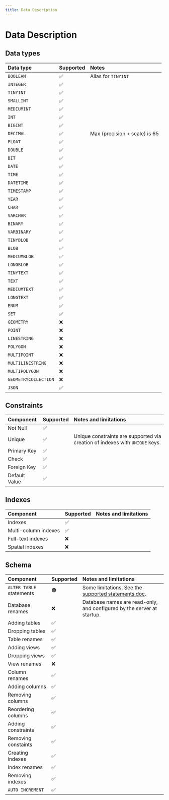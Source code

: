 ```yaml
---
title: Data Description
---
```


# Data Description

## Data types

| Data type            | Supported | Notes                           |
| :------------------- | :-------- | :------------------------------ |
| `BOOLEAN`            | ✅        | Alias for `TINYINT`             |
| `INTEGER`            | ✅        |                                 |
| `TINYINT`            | ✅        |                                 |
| `SMALLINT`           | ✅        |                                 |
| `MEDIUMINT`          | ✅        |                                 |
| `INT`                | ✅        |                                 |
| `BIGINT`             | ✅        |                                 |
| `DECIMAL`            | ✅        | Max \(precision + scale\) is 65 |
| `FLOAT`              | ✅        |                                 |
| `DOUBLE`             | ✅        |                                 |
| `BIT`                | ✅        |                                 |
| `DATE`               | ✅        |                                 |
| `TIME`               | ✅        |                                 |
| `DATETIME`           | ✅        |                                 |
| `TIMESTAMP`          | ✅        |                                 |
| `YEAR`               | ✅        |                                 |
| `CHAR`               | ✅        |                                 |
| `VARCHAR`            | ✅        |                                 |
| `BINARY`             | ✅        |                                 |
| `VARBINARY`          | ✅        |                                 |
| `TINYBLOB`           | ✅        |                                 |
| `BLOB`               | ✅        |                                 |
| `MEDIUMBLOB`         | ✅        |                                 |
| `LONGBLOB`           | ✅        |                                 |
| `TINYTEXT`           | ✅        |                                 |
| `TEXT`               | ✅        |                                 |
| `MEDIUMTEXT`         | ✅        |                                 |
| `LONGTEXT`           | ✅        |                                 |
| `ENUM`               | ✅        |                                 |
| `SET`                | ✅        |                                 |
| `GEOMETRY`           | ❌        |                                 |
| `POINT`              | ❌        |                                 |
| `LINESTRING`         | ❌        |                                 |
| `POLYGON`            | ❌        |                                 |
| `MULTIPOINT`         | ❌        |                                 |
| `MULTILINESTRING`    | ❌        |                                 |
| `MULTIPOLYGON`       | ❌        |                                 |
| `GEOMETRYCOLLECTION` | ❌        |                                 |
| `JSON`               | ✅        |                                 |

## Constraints

| Component     | Supported | Notes and limitations                                                        |
| :------------ | :-------- | :--------------------------------------------------------------------------- |
| Not Null      | ✅        |                                                                              |
| Unique        | ✅        | Unique constraints are supported via creation of indexes with `UNIQUE` keys. |
| Primary Key   | ✅        |                                                                              |
| Check         | ✅        |                                                                              |
| Foreign Key   | ✅        |                                                                              |
| Default Value | ✅        |                                                                              |

## Indexes

| Component            | Supported | Notes and limitations |
| :------------------- | :-------- | :-------------------- |
| Indexes              | ✅        |                       |
| Multi-column indexes | ✅        |                       |
| Full-text indexes    | ❌        |                       |
| Spatial indexes      | ❌        |                       |

## Schema

| Component                | Supported | Notes and limitations                                                          |
| :----------------------- | :-------- | :----------------------------------------------------------------------------- |
| `ALTER TABLE` statements | 🟠        | Some limitations. See the [supported statements doc](supported-statements.md). |
| Database renames         | ❌        | Database names are read-only, and configured by the server at startup.         |
| Adding tables            | ✅        |                                                                                |
| Dropping tables          | ✅        |                                                                                |
| Table renames            | ✅        |                                                                                |
| Adding views             | ✅        |                                                                                |
| Dropping views           | ✅        |                                                                                |
| View renames             | ❌        |                                                                                |
| Column renames           | ✅        |                                                                                |
| Adding columns           | ✅        |                                                                                |
| Removing columns         | ✅        |                                                                                |
| Reordering columns       | ✅        |                                                                                |
| Adding constraints       | ✅        |                                                                                |
| Removing constaints      | ✅        |                                                                                |
| Creating indexes         | ✅        |                                                                                |
| Index renames            | ✅        |                                                                                |
| Removing indexes         | ✅        |                                                                                |
| `AUTO INCREMENT`         | ✅        |                                                                                |
